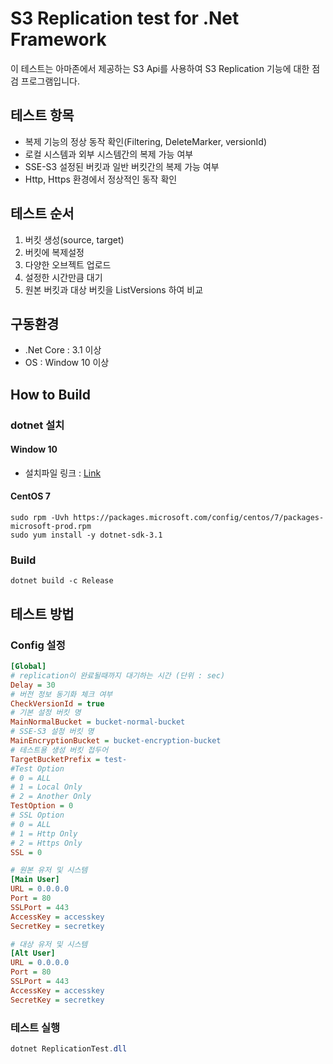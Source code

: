 # S3 Replication test for .Net Framework

이 테스트는 아마존에서 제공하는 S3 Api를 사용하여 S3 Replication 기능에 대한 점검 프로그램입니다.

## 테스트 항목

- 복제 기능의 정상 동작 확인(Filtering, DeleteMarker, versionId)
- 로컬 시스템과 외부 시스템간의 복제 가능 여부
- SSE-S3 설정된 버킷과 일반 버킷간의 복제 가능 여부
- Http, Https 환경에서 정상적인 동작 확인

## 테스트 순서

1. 버킷 생성(source, target)
2. 버킷에 복제설정
3. 다양한 오브젝트 업로드
4. 설정한 시간만큼 대기
5. 원본 버킷과 대상 버킷을 ListVersions 하여 비교

## 구동환경

*  .Net Core : 3.1 이상
*  OS : Window 10 이상

## How to Build

### dotnet 설치

#### Window 10
- 설치파일 링크 : [Link](https://dotnet.microsoft.com/en-us/download/dotnet/3.1)

#### CentOS 7
```
sudo rpm -Uvh https://packages.microsoft.com/config/centos/7/packages-microsoft-prod.rpm
sudo yum install -y dotnet-sdk-3.1
```

### Build
``` shell
dotnet build -c Release
```

## 테스트 방법

### Config 설정
``` ini
[Global]
# replication이 완료될때까지 대기하는 시간 (단위 : sec)
Delay = 30
# 버전 정보 동기화 체크 여부
CheckVersionId = true
# 기본 설정 버킷 명
MainNormalBucket = bucket-normal-bucket
# SSE-S3 설정 버킷 명
MainEncryptionBucket = bucket-encryption-bucket
# 테스트용 생성 버킷 접두어
TargetBucketPrefix = test-
#Test Option
# 0 = ALL
# 1 = Local Only
# 2 = Another Only
TestOption = 0
# SSL Option
# 0 = ALL
# 1 = Http Only
# 2 = Https Only
SSL = 0

# 원본 유저 및 시스템
[Main User]
URL = 0.0.0.0
Port = 80
SSLPort = 443
AccessKey = accesskey
SecretKey = secretkey

# 대상 유저 및 시스템
[Alt User]
URL = 0.0.0.0
Port = 80
SSLPort = 443
AccessKey = accesskey
SecretKey = secretkey

```

### 테스트 실행
``` ps1
dotnet ReplicationTest.dll
```
